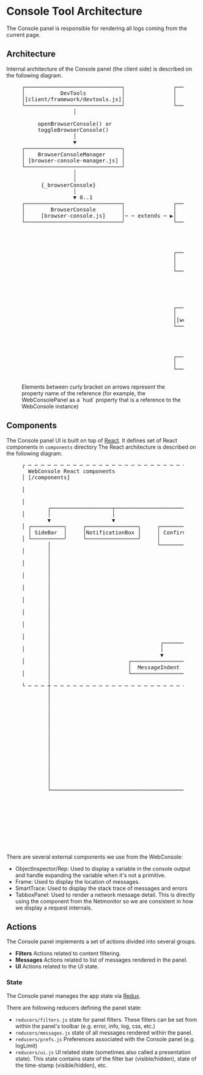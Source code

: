 # Console Tool Architecture

The Console panel is responsible for rendering all logs coming from the current page.

## Architecture

Internal architecture of the Console panel (the client side) is described
on the following diagram.

<figure class="hero">
  <pre class="diagram">
┌──────────────────────────────┐               ┌────────────────────────┐
│           DevTools           │               │    WebConsolePanel     │
│[client/framework/devtools.js]│               │       [panel.js]       │
└──────────────────────────────┘               └────────────────────────┘
                │                                           │
                                                            │
     openBrowserConsole() or                                │
     toggleBrowserConsole()                                 │
                │                                           │
                ▼                                           │
┌──────────────────────────────┐                          {hud}
│    BrowserConsoleManager     │                            │
│ [browser-console-manager.js] │                            │
└──────────────────────────────┘                            │
                │                                           │
                │                                           │
      {_browserConsole}                                     │
                │                                           │
                ▼ 0..1                                      ▼ 1
┌──────────────────────────────┐               ┌────────────────────────┐
│        BrowserConsole        │               │       WebConsole       │
│     [browser-console.js]     │─ ─ extends ─ ▶│    [webconsole.js]     │
└──────────────────────────────┘               └──────────────1─────────┘
                                                            │
                                                          {ui}
                                                            │
                                                            ▼ 1
                                               ┌────────────────────────┐
                                               │      WebConsoleUI      │
                                               │   [webconsole-ui.js]   │
                                               └────────────────────────┘
                                                            │
                                                       {wrapper}
                                                            │
                                                            │
                                                            ▼ 1
                                               ┌────────────────────────┐
                                               │   WebConsoleWrapper    │
                                               │[webconsole-wrapper.js] │
                                               └────────────────────────┘
                                                            │
                                                        <renders>
                                                            │
                                                            ▼
                                               ┌────────────────────────┐
                                               │          App           │
                                               └────────────────────────┘
    </pre>
  <figcaption>Elements between curly bracket on arrows represent the property name of the reference (for example, the WebConsolePanel as a `hud` property that is a reference to the WebConsole instance)</figcaption>
</figure>

## Components

The Console panel UI is built on top of [React](../frontend/react.md). It defines set of React components in `components` directory
The React architecture is described on the following diagram.

<figure class="hero">
  <pre class="diagram">
┌ ─ ─ ─ ─ ─ ─ ─ ─ ─ ─ ─ ─ ─ ─ ─ ─ ─ ─ ─ ─ ─ ─ ─ ─ ─ ─ ─ ─ ─ ─ ─ ─ ─ ─ ─ ─ ─ ─ ─ ─ ─ ─ ─ ─ ─ ─ ─ ─ ─ ─ ─ ─ ─ ─ ─ ─ ─ ─ ─ ─ ─ ─ ─ ─ ─ ─ ─ ─ ─ ─ ─ ─ ─ ─ ─ ─ ─ ─ ─ ─ ─ ─ ─
  WebConsole React components                                                                                                                                          │
│ [/components]                                                       ┌────────────────────────┐
                                                                      │          App           │                                                                       │
│                                                                     └────────────────────────┘
                                                                                   │                                                                                   │
│                                                                                  │
        ┌───────────────────┬──────────────────────┬───────────────────┬───────────┴─────────┬───────────────────────┬────────────────────┬─────────────────┐          │
│       │                   │                      │                   │                     │                       │                    │                 │
        ▼                   ▼                      ▼                   ▼                     ▼                       ▼                    ▼                 ▼          │       ┌────────────────────────────────────────┐
│ ┌──────────┐     ┌────────────────┐     ┌────────────────┐     ┌───────────┐    ┌────────────────────┐     ┌──────────────┐     ┌──────────────┐     ┌─────────┐             │                 Editor                 │
  │ SideBar  │     │NotificationBox │     │ ConfirmDialog  │     │ FilterBar │    │ ReverseSearchInput │     │ConsoleOutput │     │EditorToolbar │     │ JSTerm  │──.editor───▶│              <CodeMirror>              │
│ └──────────┘     └────────────────┘     │    <portal>    │     └───────────┘    └────────────────────┘     └──────────────┘     └──────────────┘     └─────────┘             │ [client/shared/sourceeditor/editor.js] │
        │                                 └────────────────┘           │                                             │                                                 │       └────────────────────────────────────────┘
│       │                                                    ┌─────────┴─────────────┐                               │
        │                                                    │                       │                               │                                                 │
│       │                                                    ▼                       ▼                               ▼
        │                                          ┌──────────────────┐    ┌──────────────────┐            ┌──────────────────┐                                        │
│       │                                          │   FilterButton   │    │  FilterCheckbox  │            │ MessageContainer │
        │                                          └──────────────────┘    └──────────────────┘            └──────────────────┘                                        │
│       │                                                                                                            │
        │                                                                                                            │                                                 │
│       │                                                                                                            │
        │                                                                                                            ▼                                                 │
│       │                                                                                                  ┌──────────────────┐
        │                                                                                                  │     Message      │                                        │
│       │                                                                                                  └──────────────────┘
        │                                                                                                            │                                                 │         ┌─────────────────────────────────────┐
│       │                                                                                                            │                                                           │                Frame                │
        │                                  ┌─────────────────────┬─────────────────────┬─────────────────────┬───────┴─────────────┬─────────────────────┬─────────────┼─────┬──▶│ [client/shared/components/Frame.js] │
│       │                                  │                     │                     │                     │                     │                     │                   │   └─────────────────────────────────────┘
        │                                  ▼                     ▼                     ▼                     ▼                     ▼                     ▼             │     │
│       │                        ┌──────────────────┐  ┌──────────────────┐  ┌──────────────────┐  ┌──────────────────┐  ┌──────────────────┐  ┌──────────────────┐          │   ┌────────────────────────────────────────┐
        │                        │  MessageIndent   │  │   MessageIcon    │  │  CollapseButton  │  │ GripMessageBody  │  │   ConsoleTable   │  │  MessageRepeat   │    │     │   │               SmartTrace               │
│       │                        └──────────────────┘  └──────────────────┘  └──────────────────┘  └──────────────────┘  └──────────────────┘  └──────────────────┘          ├──▶│[client/shared/components/SmartTrace.js]│
        │                                                                                                    │                     │                                   │     │   └────────────────────────────────────────┘
└ ─ ─ ─ ┼ ─ ─ ─ ─ ─ ─ ─ ─ ─ ─ ─ ─ ─ ─ ─ ─ ─ ─ ─ ─ ─ ─ ─ ─ ─ ─ ─ ─ ─ ─ ─ ─ ─ ─ ─ ─ ─ ─ ─ ─ ─ ─ ─ ─ ─ ─ ─ ─ ─ ─│─ ─ ─ ─ ─ ─ ─ ─ ─ ─ ─│─ ─ ─ ─ ─ ─ ─ ─ ─ ─ ─ ─ ─ ─ ─ ─ ─ ─      │
        │                                                                                                    │                     │                                         │   ┌──────────────────────────────────────────────────┐
        │                                                                                                    │                     │                                         │   │                   TabboxPanel                    │
        │                                                                                                    ├─────────────────────┘                                         └──▶│[client/netmonitor/src/components/TabboxPanel.js] │
        │                                                                                                    │                                                                   └──────────────────────────────────────────────────┘
        │                                                                                                    │
        │                                                                                                    │
        │                                                                                                    ▼
        │                                                                ┌ ─ ─ ─ ─ ─ ─ ─ ─ ─ ─ ─ ─ ─ ─ ─ ─ ─ ─ ─ ─ ─ ─ ─ ─ ─ ─ ─ ─ ─ ─ ─ ─ ─ ─ ─
        │                                                                  Reps                                       ┌──────────────────────┐  │
        │                                                                │ [client/shared/components/reps/reps.js]    │   ObjectInspector    │
        │                                                                                                             └──────────────────────┘  │
        │                                                                │                                                        │
        │                                                                                                                         ▼             │
        │                                                                │                                            ┌──────────────────────┐
        │                                                                                                             │ ObjectInspectorItem  │  │
        │                                                                │                                            └──────────────────────┘
        └───────────────────────────────────────────────────────────────▶                                                         │             │
                                                                         │                                                        ▼
                                                                                                                      ┌──────────────────────┐  │
                                                                         │                                         ┌─▶│         Rep          │
                                                                                                                   │  └──────────────────────┘  │
                                                                         │                                         │              │
                                                                                                                   │              │             │
                                                                         │                                         └──────────────┘
                                                                          ─ ─ ─ ─ ─ ─ ─ ─ ─ ─ ─ ─ ─ ─ ─ ─ ─ ─ ─ ─ ─ ─ ─ ─ ─ ─ ─ ─ ─ ─ ─ ─ ─ ─ ─ ┘
  </pre>
</figure>

There are several external components we use from the WebConsole:
- ObjectInspector/Rep: Used to display a variable in the console output and handle expanding the variable when it's not a primitive.
- Frame: Used to display the location of messages.
- SmartTrace: Used to display the stack trace of messages and errors
- TabboxPanel: Used to render a network message detail. This is directly using the component from the Netmonitor so we are consistent in how we display a request internals.

## Actions

The Console panel implements a set of actions divided into several groups.

- **Filters** Actions related to content filtering.
- **Messages** Actions related to list of messages rendered in the panel.
- **UI** Actions related to the UI state.

### State

The Console panel manages the app state via [Redux](../frontend/redux.md).

There are following reducers defining the panel state:

- `reducers/filters.js` state for panel filters. These filters can be set from within the panel's toolbar (e.g. error, info, log, css, etc.)
- `reducers/messages.js` state of all messages rendered within the panel.
- `reducers/prefs.js` Preferences associated with the Console panel (e.g. logLimit)
- `reducers/ui.js` UI related state (sometimes also called a presentation state). This state contains state of the filter bar (visible/hidden), state of the time-stamp (visible/hidden), etc.
